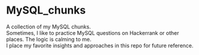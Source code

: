 # MySQL_chunks
A collection of my MySQL chunks.</br>
Sometimes, I like to practice MySQL questions on Hackerrank or other places. The logic is calming to me. </br>
I place my favorite insights and approaches in this repo for future reference.</br>
